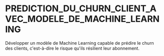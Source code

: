 # PREDICTION_DU_CHURN_CLIENT_AVEC_MODELE_DE_MACHINE_LEARNING
Développer un modèle de Machine Learning capable de prédire le churn des clients, c'est-à-dire le risque qu'ils résilient leur abonnement.
